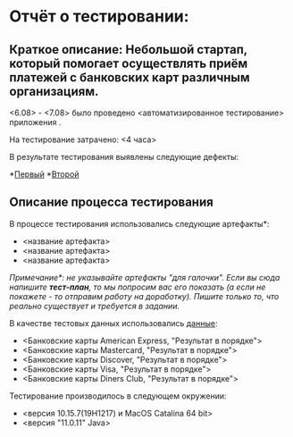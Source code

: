 # Отчёт о тестировании: <Credit Card Number Validator>

## Краткое описание: Небольшой стартап, который помогает осуществлять приём платежей с банковских карт различным организациям.

<6.08> - <7.08> было проведено <автоматизированное тестирование> приложения <IntelliJ IDEA CE>.

На тестирование затрачено: <4 часа>

В результате тестирования выявлены следующие дефекты:

*[Первый](https://github.com/DmitriiLife/java11/issues/1)
*[Второй](https://github.com/DmitriiLife/java11/issues/2)

## Описание процесса тестирования

В процессе тестирования использовались следующие артефакты*:

* <название артефакта>
* <название артефакта>
* <название артефакта>

*Примечание\*: не указывайте артефакты "для галочки". Если вы сюда напишите **тест-план**, то мы попросим вас его
показать (а если не покажете - то отправим работу на доработку). Пишите только то, что реально существует и требуется в
задании.*

В качестве тестовых данных использовались [данные](https://www.getcreditcardnumbers.com): 

* <Банковские карты American Express, "Результат в порядке"> 
* <Банковские карты Mastercard, "Результат в порядке">
* <Банковские карты Discover, "Результат в порядке">
* <Банковские карты Visa, "Результат в порядке">
* <Банковские карты Diners Club, "Результат в порядке">

Тестирование производилось в следующем окружении:

* <версия 10.15.7(19H1217) и MacOS Catalina 64 bit>
* <версия "11.0.11" Java>
